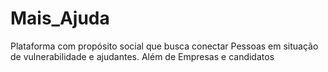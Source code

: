 # Mais_Ajuda
 Plataforma com propósito social que busca conectar Pessoas em situação de vulnerabilidade e ajudantes. Além de Empresas e candidatos
